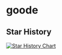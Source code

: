 # goode
## Star History

[![Star History Chart](https://api.star-history.com/svg?repos=krillinai/KrillinAI&type=Date)](https://www.star-history.com/#)

